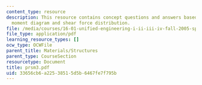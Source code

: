 ```yaml
---
content_type: resource
description: This resource contains concept questions and answers based on bending
  moment diagram and shear force distribution.
file: /media/courses/16-01-unified-engineering-i-ii-iii-iv-fall-2005-spring-2006/33656cb6a22538515d5b6467fe7f795b_prsm3.pdf
file_type: application/pdf
learning_resource_types: []
ocw_type: OCWFile
parent_title: Materials/Structures
parent_type: CourseSection
resourcetype: Document
title: prsm3.pdf
uid: 33656cb6-a225-3851-5d5b-6467fe7f795b
---
```

